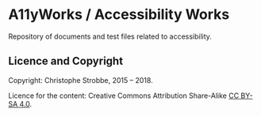 # A11yWorks / Accessibility Works

Repository of documents and test files related to accessibility.

## Licence and Copyright

Copyright: Christophe Strobbe, 2015 – 2018.

Licence for the content: Creative Commons Attribution Share-Alike [CC BY-SA 4.0](LICENCE.html).


